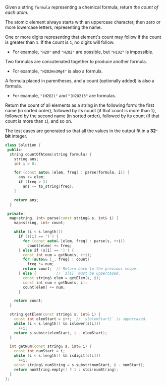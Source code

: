 Given a string `formula` representing a chemical formula, return _the count of each atom_.

The atomic element always starts with an uppercase character, then zero or more lowercase letters, representing the name.

One or more digits representing that element's count may follow if the count is greater than `1`. If the count is `1`, no digits will follow.

- For example, `"H2O"` and `"H2O2"` are possible, but `"H1O2"` is impossible.

Two formulas are concatenated together to produce another formula.

- For example, `"H2O2He3Mg4"` is also a formula.

A formula placed in parentheses, and a count (optionally added) is also a formula.

- For example, `"(H2O2)"` and `"(H2O2)3"` are formulas.

Return the count of all elements as a string in the following form: the first name (in sorted order), followed by its count (if that count is more than `1`), followed by the second name (in sorted order), followed by its count (if that count is more than `1`), and so on.

The test cases are generated so that all the values in the output fit in a **32-bit** integer.

```cpp
class Solution {
 public:
  string countOfAtoms(string formula) {
    string ans;
    int i = 0;

    for (const auto& [elem, freq] : parse(formula, i)) {
      ans += elem;
      if (freq > 1)
        ans += to_string(freq);
    }

    return ans;
  }

 private:
  map<string, int> parse(const string& s, int& i) {
    map<string, int> count;

    while (i < s.length())
      if (s[i] == '(') {
        for (const auto& [elem, freq] : parse(s, ++i))
          count[elem] += freq;
      } else if (s[i] == ')') {
        const int num = getNum(s, ++i);
        for (auto&& [_, freq] : count)
          freq *= num;
        return count;  // Return back to the previous scope.
      } else {         // `s[i]` must be uppercased.
        const string& elem = getElem(s, i);
        const int num = getNum(s, i);
        count[elem] += num;
      }

    return count;
  }

  string getElem(const string& s, int& i) {
    const int elemStart = i++;  // `s[elemStart]` is uppercased.
    while (i < s.length() && islower(s[i]))
      ++i;
    return s.substr(elemStart, i - elemStart);
  }

  int getNum(const string& s, int& i) {
    const int numStart = i;
    while (i < s.length() && isdigit(s[i]))
      ++i;
    const string& numString = s.substr(numStart, i - numStart);
    return numString.empty() ? 1 : stoi(numString);
  }
};
```